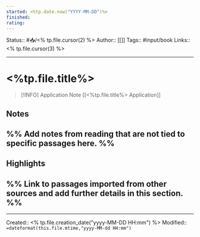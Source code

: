 ```yaml
---
started: <%tp.date.now("YYYY-MM-DD")%>
finished:
rating:
---
```

Status:: #📥/<% tp.file.cursor(2) %>
Author:: [[]]
Tags:: #input/book
Links:: <% tp.file.cursor(3) %>
___
# <%tp.file.title%>
> [!INFO] Application Note
> [[<%tp.file.title%> Application]]
## Notes
%% Add notes from reading that are not tied to specific passages here. %%
- 

## Highlights
%% Link to passages imported from other sources and add further details in this section. %%
- 

___
Created:: <% tp.file.creation_date("yyyy-MM-DD HH:mm") %>
Modified:: `=dateformat(this.file.mtime,"yyyy-MM-dd HH:mm")`
